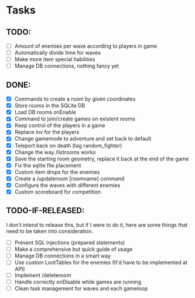 # Tasks
## TODO:
- [ ] Amount of enemies per wave according to players in game
- [ ] Automatically divide time for waves
- [ ] Make more item special habilities
- [ ] Manage DB connections, nothing fancy yet

## DONE:
- [x] Commands to create a room by given coordinates
- [x] Store rooms in the SQLite DB
- [x] Load DB rooms onEnable
- [x] Command to join/create games on existent rooms
- [x] Keep control of the players in a game
- [x] Replace inv for the players
- [x] Change gamemode to adventure and set back to default
- [x] Teleport back on death (tag random_fighter)
- [x] Change the way /listrooms works
- [x] Save the starting room geometry, replace it back at the end of the game
- [x] Fix the sqlite file placement
- [x] Custom item drops for the enemies
- [x] Create a /updateroom [roomname] command
- [x] Configure the waves with different enemies
- [x] Custom scoreboard for competition

## TODO-IF-RELEASED:
I don't intend to release this, but if I were to do it, here are some things that need to be taken
into consideration.
- [ ] Prevent SQL injections (prepared statements)
- [ ] Make a comprehensive but quick guide of usage
- [ ] Manage DB connections in a smart way
- [ ] Use custom LootTables for the enemies (It'd have to be implemented at API)
- [ ] Implement /deleteroom
- [ ] Handle correctly onDisable while games are running
- [ ] Clean task management for waves and each gameloop
